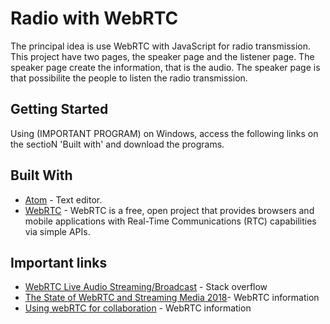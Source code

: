 # Radio with WebRTC

The principal idea is use WebRTC with JavaScript for radio transmission.
This project have two pages, the speaker page and the listener page.
The speaker page create the information, that is the audio. The speaker page is that possibilite the people to listen the radio transmission.

## Getting Started

Using (IMPORTANT PROGRAM) on Windows, access the following links on the sectioN 'Built with' and download the programs.

## Built With
* [Atom](https://atom.io/) - Text editor.
* [WebRTC](https://webrtc.org/native-code/development/) - WebRTC is a free, open project that provides browsers and mobile applications with Real-Time Communications (RTC) capabilities via simple APIs.

## Important links
* [WebRTC Live Audio Streaming/Broadcast](https://stackoverflow.com/questions/14507542/webrtc-live-audio-streaming-broadcast) - Stack overflow
* [The State of WebRTC and Streaming Media 2018](http://www.streamingmedia.com/Articles/ReadArticle.aspx?ArticleID=124068&PageNum=2)- WebRTC information
* [Using webRTC for collaboration](https://www.modulis.com/blog/using-webrtc-for-collaboration/) - WebRTC information
